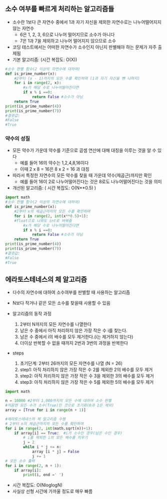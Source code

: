 ## 소수 여부를 빠르게 처리하는 알고리즘들

- 소수란 1보다 큰 자연수 중에서 1과 자기 자신을 제외한 자연수로는 나누어떨어지지 않는 자연수
  - 6은 1, 2, 3, 6으로 나누어 떨어지므로 소수가 아니다
  - 7은 1과 7을 제외하고 나누어 떨어지지 않으므로 소수
- 코딩 테스트에서는 어떠한 자연수가 소수인지 아닌지 판별해야 하는 문제가 자주 출제됨
- 기본 알고리즘: (시간 복잡도: O(X))

```python
#소수 판별 함수(2 이상의 자연수에 대하여)
def is_prime_number(x):
    #2부터 (x - 1)까지의 모든 수를 확인하며 (1과 자기 자신을 뺀 나머지)
    for i in range(2, x):
        #x가 해당 수로 나누어떨어진다면
        if x % i ==0:
            return False #소수가 아님
	return True
print(is_prime_number(4))
print(is_prime_number(7))
#결괏값:
#False
#True
```

### 약수의 성질

- 모든 약수가 가운데 약수를 기준으로 곱셈 연산에 대해 대칭을 이루는 것을 알 수 있다
  - 예를 들어 16의 약수는 1,2,4,8,16이다
  - 이때 2 x 8 = 16은 8 x 2 = 16 과 대칭
- 따라서 특정한 자연수의 모든 약수를 찾을 때 가운데 약수(제곱근)까지만 확인
  - 예를 들어 16이 2로 나누어떨어진다는 것은 8로도 나누어떨어진다는 것을 의미
- 개선된 알고리즘: ( 시간 복잡도: O(N**0.5) )

```python
import math
#소수 판별 함수(2 이상의 자연수에 대하여)
def is_prime_number(x):
    #2부터 x의 제곱근까지의 모든 수를 확인하며
    for i in range(2, int(x**0.5)+1): 
    #float으로 나와도 int로 바꿔줌
        #x가 해당 수로 나누어떨어진다면
        if x % i ==0:
            return False #소수가 아님
	return True
print(is_prime_number(4))
print(is_prime_number(7))
#결괏값:
#False
#True
```

## 에라토스테네스의 체 알고리즘

- 다수의 자연수에 대하여 소수여부를 판별할 때 사용하는 알고리즘
- N보다 작거나 같은 모든 소수를 찾을때 사용할 수 있음
- 알고리즘의 동작 과정
  1. 2부터 N까지의 모든 자연수를 나열한다
  2. 남은 수 중에서 아직 처리하지 않은 가장 작은 수 i를 찾는다.
  3. 남은 수 중에서 i의 배수를 모두 제거한다.(i는 제거하지 않는다)
  4. 더이상 반복할 수 없을 때까지 2번과 3번의 과정을 반복한다

- steps
  1. 초기단계: 2부터 26까지의 모든 자연수를 나열 (N = 26)
  2.  step1: 아직 처리하지 않은 가장 작은 수 2를 제외한 2의 배수를 모두 제거
  3. step2: 아직 처리하지 않은 가장 작은 수 3을 제외한 3의 배수를 모두 제거
  4. step3: 아직 처리하지 않은 가장 작은 수 5를 제외한 5의 배수를 모두 제거

```python
import math

n = 10000 #2부터 1,000까지의 모든 수에 대하여 소수 판별
#처음엔 모든 수가 소수(True)인 것으로 초기화(0과 1은 제외)
array = [True for i in range(n + 1)]

#에라토스테네스의 체 알고리즘 수행
# 2부터 n의 제곱근까지의 모든 수를 확인하며
for i in range(2, int(math.sqrt(n))+1):
    if array[i] == True:  #i가 소수인 경우(남은 수인 경우)
        # i를 제외한 i의 모든 배수를 지우기
        j = 2
        while i * j <= n:
            array [i * j] = False
            j += 1
# 모든 소수 출력
for i in range(2, n + 1):
    if array[i]:
        print(i, end =' ')
```

- 시간 복잡도: O(NloglogN)
- 사실상 선형 시간에 가까울 정도로 매우 빠름